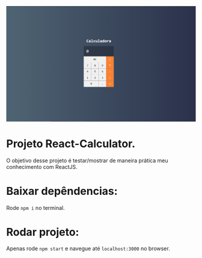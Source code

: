 <img src="src/imgs/HomePage.png">

<h1>Projeto React-Calculator.</h1>

O objetivo desse projeto é testar/mostrar de maneira prática meu conhecimento com ReactJS.

<h1>Baixar depêndencias:</h1>

Rode <code>npm i</code> no terminal.

<h1>Rodar projeto:</h1>

Apenas rode <code>npm start</code> e navegue até `localhost:3000` no browser.
